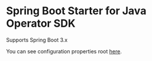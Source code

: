 # Spring Boot Starter for Java Operator SDK

Supports Spring Boot 3.x

You can see configuration properties root [here](./starter/src/main/java/io/javaoperatorsdk/operator/springboot/starter/OperatorConfigurationProperties.java).
